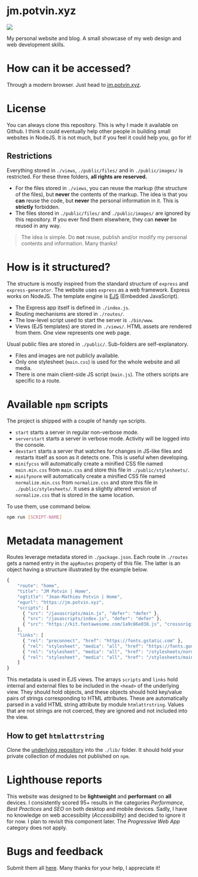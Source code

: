 # jm.potvin.xyz

![](https://img.shields.io/badge/version-1.1.0-brightgreen?style=for-the-badge)

My personal website and blog. A small showcase of my web design and web development skills.

# How can it be accessed?

Through a modern browser. Just head to [jm.potvin.xyz](https://jm.potvin.xyz).

# License

You can always clone this repository. This is why I made it available on Github. I think it could eventually help other people in building small websites in NodeJS. It is not much, but if you feel it could help you, go for it!

## Restrictions

Everything stored in `./views`, `./public/files/` and in `./public/images/` is restricted. For these three folders, **all rights are reserved.**

* For the files stored in `./views`, you can reuse the markup (the structure of the files), but **never** the contents of the markup. The idea is that you **can** reuse the code, but **never** the personal information in it. This is **strictly** forbidden.
* The files stored in `./public/files/` and `./public/images/` are ignored by this repository. If you ever find them elsewhere, they can **never** be reused in any way.

> The idea is simple. Do **not** reuse, publish and/or modify my personal contents and information. Many thanks!

# How is it structured?

The structure is mostly inspired from the standard structure of `express` and `express-generator`. The website uses `express` as a web framework. Express works on NodeJS. The template engine is [EJS](https://ejs.co/) (Embedded JavaScript).

* The Express app itself is defined in `./index.js`.
* Routing mechanisms are stored in `./routes/`.
* The low-level script used to start the server is `./bin/www`.
* Views (EJS templates) are stored in `./views/`. HTML assets are rendered from them. One view represents one web page.

Usual public files are stored in `./public/`. Sub-folders are self-explanatory.

* Files and images are not publicly available.
* Only one stylesheet (`main.css`) is used for the whole website and all media.
* There is one main client-side JS script (`main.js`). The others scripts are specific to a route.

# Available `npm` scripts

The project is shipped with a couple of handy `npm` scripts. 

* `start` starts a server in regular non-verbose mode.
* `serverstart` starts a server in verbose mode. Activity will be logged into the console.
* `devstart` starts a server that watches for changes in JS-like files and restarts itself as soon as it detects one. This is useful when developing.
* `minifycss` will automatically create a minified CSS file named `main.min.css` from `main.css` and store this file in `./public/stylesheets/`.
* `minifynorm` will automatically create a minified CSS file named `normalize.min.css` from `normalize.css` and store this file in `./public/stylesheets/`. It uses a slightly altered version of `normalize.css` that is stored in the same location.

To use them, use command below.

```bash
npm run [SCRIPT-NAME]
```

# Metadata management

Routes leverage metadata stored in `./package.json`. Each route in `./routes` gets a named entry in the `appRoutes` property of this file. The latter is an object having a structure illustrated by the example below.

```js
{
    "route": "home",
    "title": "JM Potvin | Home",
    "ogtitle": "Jean-Mathieu Potvin | Home",
    "ogurl": "https://jm.potvin.xyz",
    "scripts": [
      { "src": "/javascripts/main.js", "defer": "defer" },
      { "src": "/javascripts/index.js", "defer": "defer" },
      { "src": "https://kit.fontawesome.com/1a9c86e038.js", "crossorigin": "anonymous" }
    ],
    "links": [
      { "rel": "preconnect", "href": "https://fonts.gstatic.com" },
      { "rel": "stylesheet", "media": "all", "href": "https://fonts.googleapis.com/[...]" },
      { "rel": "stylesheet", "media": "all", "href": "/stylesheets/normalize.min.css" },
      { "rel": "stylesheet", "media": "all", "href": "/stylesheets/main.min.css" }
    ]
}
```

This metadata is used in EJS views. The arrays `scripts` and `links` hold internal and external files to be included in the `<head>` of the underlying view. They should hold objects, and these objects should hold key/value pairs of strings corresponding to HTML attributes. These are automatically parsed in a valid HTML string attribute by module `htmlattrstring`. Values that are not strings are not coerced, they are ignored and not included into the view.

## How to get `htmlattrstring`

Clone the [underlying repository](https://github.com/jeanmathieupotvin/htmlattrstring) into the `./lib/` folder. It should hold your private collection of modules not published on `npm`.

# Lighthouse reports

This website was designed to be **lightweight** and **performant** on **all** devices. I consistently scored 95+ results in the categories *Performance*, *Best Practices* and *SEO* on both desktop and mobile devices. Sadly, I have no knowledge on web accessiblity (*Accessibility*) and decided to ignore it for now. I plan to revisit this component later. The *Progressive Web App* category does not apply.

# Bugs and feedback

Submit them all [here](https://github.com/jeanmathieupotvin/jm.potvin.xyz/issues). Many thanks for your help, I appreciate it!
